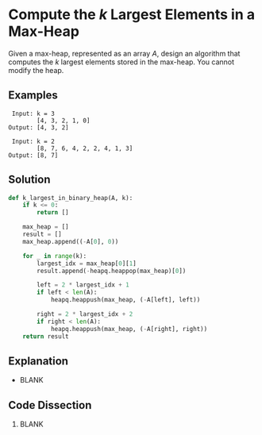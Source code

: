 # Compute the _k_ Largest Elements in a Max-Heap
Given a max-heap, represented as an array _A_, design an algorithm that computes the _k_ largest elements stored in the max-heap. You cannot modify the heap.

## Examples
```
 Input: k = 3
        [4, 3, 2, 1, 0]
Output: [4, 3, 2]

 Input: k = 2
        [8, 7, 6, 4, 2, 2, 4, 1, 3]
Output: [8, 7]
```

## Solution
```python
def k_largest_in_binary_heap(A, k):
    if k <= 0:
        return []

    max_heap = []
    result = []
    max_heap.append((-A[0], 0))

    for _ in range(k):
        largest_idx = max_heap[0][1]
        result.append(-heapq.heappop(max_heap)[0])

        left = 2 * largest_idx + 1
        if left < len(A):
            heapq.heappush(max_heap, (-A[left], left))

        right = 2 * largest_idx + 2
        if right < len(A):
            heapq.heappush(max_heap, (-A[right], right))
    return result
```

## Explanation
* BLANK

## Code Dissection
1. BLANK